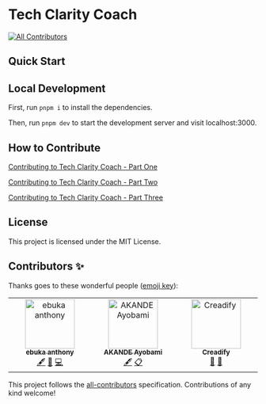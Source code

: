 # Tech Clarity Coach
<!-- ALL-CONTRIBUTORS-BADGE:START - Do not remove or modify this section -->
[![All Contributors](https://img.shields.io/badge/all_contributors-2-orange.svg?style=flat-square)](#contributors-)
<!-- ALL-CONTRIBUTORS-BADGE:END -->

## Quick Start

## Local Development

First, run `pnpm i` to install the dependencies.

Then, run `pnpm dev` to start the development server and visit localhost:3000.

## How to Contribute

[Contributing to Tech Clarity Coach - Part One](https://www.youtube.com/watch?v=1Sx2rE8FdXM)

[Contributing to Tech Clarity Coach - Part Two ](https://www.youtube.com/watch?v=LTseQoswT1Q)

[Contributing to Tech Clarity Coach - Part Three](https://www.youtube.com/watch?v=_4e3p6XhYHI)

## License

This project is licensed under the MIT License.

## Contributors ✨

Thanks goes to these wonderful people ([emoji key](https://allcontributors.org/docs/en/emoji-key)):

<!-- ALL-CONTRIBUTORS-LIST:START - Do not remove or modify this section -->
<!-- prettier-ignore-start -->
<!-- markdownlint-disable -->
<table>
  <tbody>
    <tr>
      <td align="center" valign="top" width="14.28%"><a href="https://ebukanthony.netlify.app"><img src="https://avatars.githubusercontent.com/u/106475290?v=4?s=100" width="100px;" alt="ebuka anthony"/><br /><sub><b>ebuka anthony</b></sub></a><br /><a href="#content-ebuka1-anthony" title="Content">🖋</a> <a href="#ideas-ebuka1-anthony" title="Ideas, Planning, & Feedback">🤔</a> <a href="https://github.com/peterayeniofficial/techclaritycoach/commits?author=ebuka1-anthony" title="Code">💻</a></td>
      <td align="center" valign="top" width="14.28%"><a href="https://github.com/adeyemimichael"><img src="https://avatars.githubusercontent.com/u/83408171?v=4?s=100" width="100px;" alt="AKANDE Ayobami"/><br /><sub><b>AKANDE Ayobami</b></sub></a><br /><a href="#content-adeyemimichael" title="Content">🖋</a> <a href="#eventOrganizing-adeyemimichael" title="Event Organizing">📋</a></td>
      <td align="center" valign="top" width="14.28%"><a href="https://github.com/Creadify"><img src="https://avatars.githubusercontent.com/u/136258671?v=4?s=100" width="100px;" alt="Creadify"/><br /><sub><b>Creadify</b></sub></a><br /><a href="#design-Creadify" title="Design">🎨</a> <a href="#ideas-Creadify" title="Ideas, Planning, & Feedback">🤔</a></td>
    </tr>
  </tbody>
</table>

<!-- markdownlint-restore -->
<!-- prettier-ignore-end -->

<!-- ALL-CONTRIBUTORS-LIST:END -->

This project follows the [all-contributors](https://github.com/all-contributors/all-contributors) specification. Contributions of any kind welcome!